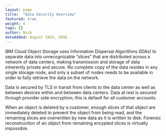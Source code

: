 ```yaml
---
layout: page
title:  "Data Security Overview"
featured: true
weight: 4
tags: []
author: Nick
dateAdded: August 18th, 2016
---
```


IBM Cloud Object Storage uses Information Dispersal Algorithms (IDAs) to separate data into unrecognizable “slices” that are distributed across a network of data centers, making transmission and storage of data inherently private and secure. No complete copy of the data resides in any single storage node, and only a subset of nodes needs to be available in order to fully retrieve the data on the network.

Data is secured by TLS in transit from clients to the data center as well as between devices within and between data centers.  Data at rest is secured through provider side encryption; this is default for all customer accounts.

When an object is deleted by a customer, enough slices of that object are immediately deleted to prevent the object from being read, and the remaining slices are overwritten by new data as it is written to disk.  Forensic reconstruction of an object from remaining encypted slices is virtually impossible.
